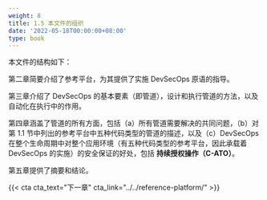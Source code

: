 ```yaml
---
weight: 8
title: 1.5 本文件的组织
date: '2022-05-18T00:00:00+08:00'
type: book
---
```


本文件的结构如下：

第二章简要介绍了参考平台，为其提供了实施 DevSecOps 原语的指导。

第三章介绍了 DevSecOps 的基本要素（即管道），设计和执行管道的方法，以及自动化在执行中的作用。

第四章涵盖了管道的所有方面，包括（a）所有管道需要解决的共同问题，（b）对第 1.1 节中列出的参考平台中五种代码类型的管道的描述，以及（c）DevSecOps 在整个生命周期中对整个应用环境（有五种代码类型的参考平台，因此承载着 DevSecOps 的实施）的安全保证的好处，包括 **持续授权操作（C-ATO）**。

第五章提供了摘要和结论。

{{< cta cta_text="下一章" cta_link="../../reference-platform/" >}}